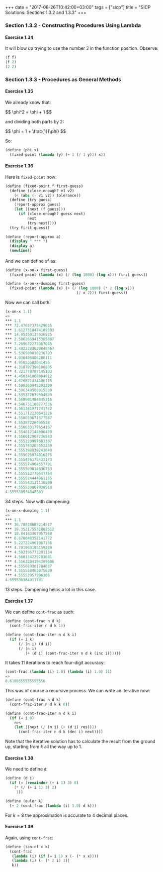 +++
date = "2017-08-26T10:42:00+03:00"
tags = ["sicp"]
title = "SICP Solutions: Sections 1.3.2 and 1.3.3"
+++

### Section 1.3.2 - Constructing Procedures Using Lambda

#### Exercise 1.34

It will blow up trying to use the number 2 in the function position. Observe:

```scheme
(f f)
(f 2)
(2 2)
```

### Section 1.3.3 - Procedures as General Methods

#### Exercise 1.35

We already know that:

<div>$$
\phi^2 = \phi + 1
$$</div>

and dividing both parts by $2$:

<div>$$
\phi = 1 + \frac{1}{\phi}
$$</div>

So:

```scheme
(define (phi x)
  (fixed-point (lambda (y) (+ 1 (/ 1 y))) x))
```

#### Exercise 1.36

Here is `fixed-point` now:

```scheme
(define (fixed-point f first-guess)
  (define (close-enough? v1 v2)
    (< (abs (- v1 v2)) tolerance))
  (define (try guess)
    (report-approx guess)
    (let ((next (f guess)))
      (if (close-enough? guess next)
          next
          (try next))))
  (try first-guess))

(define (report-approx a)
  (display " *** ")
  (display a)
  (newline))
```

And we can define $x^x$ as:

```scheme
(define (x-on-x first-guess)
  (fixed-point (lambda (x) (/ (log 1000) (log x))) first-guess))

(define (x-on-x-dumping first-guess)
  (fixed-point (lambda (x) (+ (/ (log 1000) (* 2 (log x)))
                                (/ x 2))) first-guess))
```

Now we can call both:

```scheme
(x-on-x 1.1)
=>
*** 1.1
*** 72.47657378429035
*** 1.6127318474109593
*** 14.45350138636525
*** 2.5862669415385087
*** 7.269672273367045
*** 3.4822383620848467
*** 5.536500810236703
*** 4.036406406288111
*** 4.95053682041456
*** 4.318707390180805
*** 4.721778787145103
*** 4.450341068884912
*** 4.626821434106115
*** 4.509360945293209
*** 4.586349500915509
*** 4.535372639594589
*** 4.568901484845316
*** 4.546751100777536
*** 4.561341971741742
*** 4.551712230641226
*** 4.558059671677587
*** 4.55387226495538
*** 4.556633177654167
*** 4.554812144696459
*** 4.556012967736543
*** 4.555220997683307
*** 4.555743265552239
*** 4.555398830243649
*** 4.555625974816275
*** 4.555476175432173
*** 4.555574964557791
*** 4.555509814636753
*** 4.555552779647764
*** 4.555524444961165
*** 4.555543131130589
*** 4.555530807938518
4.555538934848503
```

34 steps. Now with dampening:

```scheme
(x-on-x-dumping 1.1)
=>
*** 1.1
*** 36.78828689214517
*** 19.352175531882512
*** 10.84183367957568
*** 6.870048352141772
*** 5.227224961967156
*** 4.701960195159289
*** 4.582196773201124
*** 4.560134229703681
*** 4.5563204194309606
*** 4.555669361784037
*** 4.555558462975639
*** 4.55553957996306
4.555536364911781
```

13 steps. Dampening helps a lot in this case.

#### Exercise 1.37

We can define `cont-frac` as such:

```scheme
(define (cont-frac n d k)
  (cont-frac-iter n d k 1))

(define (cont-frac-iter n d k i)
  (if (= i k)
      (/ (n i) (d i))
      (/ (n i)
         (+ (d i) (cont-frac-iter n d k (inc i))))))
```

It takes 11 iterations to reach four-digit accuracy:

```scheme
(cont-frac (lambda (i) 1.0) (lambda (i) 1.0) 11)
=>
0.6180555555555556
```

This was of course a recursive process. We can write an iterative now:

```scheme
(define (cont-frac n d k)
  (cont-frac-iter n d k k 0))

(define (cont-frac-iter n d k i)
  (if (= i 0)
    res
    (let ((next (/ (n i) (+ (d i) res))))
      (cont-frac-iter n d k (dec i) next))))
```

Note that the iterative solution has to calculate the result from the ground up,
starting from $k$ all the way up to $1$.

#### Exercise 1.38

We need to define `d`:

```scheme
(define (d i)
  (if (= (remainder (+ i 1) 3) 0)
    (* (/ (+ i 1) 3) 2)
     1))

(define (euler k)
  (+ 2 (cont-frac (lambda (i) 1.0) d k)))
```

For $k = 8$ the approximation is accurate to 4 decimal places.

#### Exercise 1.39

Again, using `cont-frac`:

```scheme
(define (tan-cf x k)
  (cont-frac
   (lambda (i) (if (= i 1) x (- (* x x))))
   (lambda (i) (- (* 2 i) 1))
   k))
```
